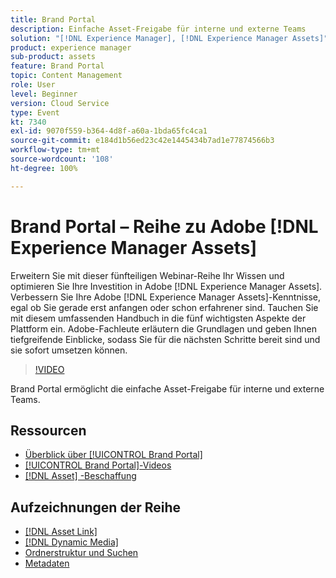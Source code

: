 ```yaml
---
title: Brand Portal
description: Einfache Asset-Freigabe für interne und externe Teams
solution: "[!DNL Experience Manager], [!DNL Experience Manager Assets]"
product: experience manager
sub-product: assets
feature: Brand Portal
topic: Content Management
role: User
level: Beginner
version: Cloud Service
type: Event
kt: 7340
exl-id: 9070f559-b364-4d8f-a60a-1bda65fc4ca1
source-git-commit: e184d1b56ed23c42e1445434b7ad1e77874566b3
workflow-type: tm+mt
source-wordcount: '108'
ht-degree: 100%

---
```


# Brand Portal – Reihe zu Adobe [!DNL Experience Manager Assets]

Erweitern Sie mit dieser fünfteiligen Webinar-Reihe Ihr Wissen und optimieren Sie Ihre Investition in Adobe [!DNL Experience Manager Assets]. Verbessern Sie Ihre Adobe [!DNL Experience Manager Assets]-Kenntnisse, egal ob Sie gerade erst anfangen oder schon erfahrener sind. Tauchen Sie mit diesem umfassenden Handbuch in die fünf wichtigsten Aspekte der Plattform ein. Adobe-Fachleute erläutern die Grundlagen und geben Ihnen tiefgreifende Einblicke, sodass Sie für die nächsten Schritte bereit sind und sie sofort umsetzen können.

>[!VIDEO](https://video.tv.adobe.com/v/332133/?quality=12&learn=on&hidetitle=true)

Brand Portal ermöglicht die einfache Asset-Freigabe für interne und externe Teams.

## Ressourcen

* [Überblick über [!UICONTROL Brand Portal]](https://experienceleague.adobe.com/de/docs/experience-manager-brand-portal/using/introduction/brand-portal)
* [[!UICONTROL Brand Portal]-Videos](https://experienceleague.adobe.com/de/docs/experience-manager-learn/assets/sharing/brand-portal/brand-portal)
* [[!DNL Asset] -Beschaffung](https://experienceleague.adobe.com/de/docs/experience-manager-brand-portal/using/asset-sourcing-in-brand-portal/brand-portal-asset-sourcing)

## Aufzeichnungen der Reihe

* [[!DNL Asset Link]](asset-link.md)
* [[!DNL Dynamic Media]](dynamic-media.md)
* [Ordnerstruktur und Suchen](folder-structure-search.md)
* [Metadaten](metadata.md)
